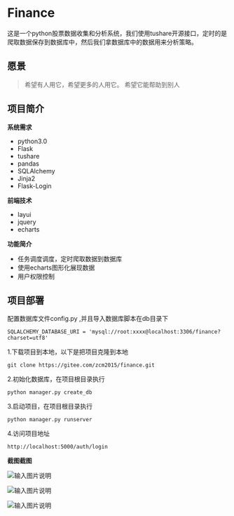 
# Finance
这是一个python股票数据收集和分析系统，我们使用tushare开源接口，定时的是爬取数据保存到数据库中，然后我们拿数据库中的数据用来分析策略。


## 愿景

> 希望有人用它，希望更多的人用它。
> 希望它能帮助到别人


## 项目简介

**系统需求**
- python3.0
- Flask
- tushare
- pandas
- SQLAlchemy
- Jinja2
- Flask-Login

**前端技术**
- layui
- jquery
- echarts

**功能简介**
- 任务调度调度，定时爬取数据到数据库
- 使用echarts图形化展现数据
- 用户权限控制


## 项目部署

配置数据库文件config.py ,并且导入数据库脚本在db目录下

```code
SQLALCHEMY_DATABASE_URI = 'mysql://root:xxxx@localhost:3306/finance?charset=utf8'
```

1.下载项目到本地，以下是把项目克隆到本地

```code
git clone https://gitee.com/zcm2015/finance.git
```

2.初始化数据库，在项目根目录执行

```code
python manager.py create_db
```

3.启动项目，在项目根目录执行

```code
python manager.py runserver
```

4.访问项目地址

```
http://localhost:5000/auth/login
```

**截图截图**

![输入图片说明](https://gitee.com/uploads/images/2018/0328/214522_603d37e5_387233.png "股票列表.PNG")

![输入图片说明](https://gitee.com/uploads/images/2018/0328/214743_c6fb8a91_387233.png "业绩报告.PNG")

![输入图片说明](https://gitee.com/uploads/images/2018/0328/214751_5708ce0d_387233.png "盈利能力.PNG")

